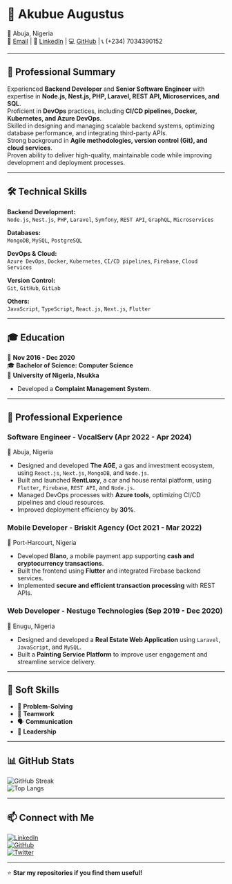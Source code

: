 # 👋 Akubue Augustus  

📍 Abuja, Nigeria  
📧 [Email](mailto:akubueaugustuskc@gmail.com) | 🔗 [LinkedIn](https://www.linkedin.com/in/akubue-augustus) | 💻 [GitHub](https://github.com/shadowalker001) | 📞 (+234) 7034390152  

---

## 💼 **Professional Summary**  
Experienced **Backend Developer** and **Senior Software Engineer** with expertise in **Node.js, Nest.js, PHP, Laravel, REST API, Microservices, and SQL**.  
Proficient in **DevOps** practices, including **CI/CD pipelines, Docker, Kubernetes, and Azure DevOps**.  
Skilled in designing and managing scalable backend systems, optimizing database performance, and integrating third-party APIs.  
Strong background in **Agile methodologies, version control (Git), and cloud services**.  
Proven ability to deliver high-quality, maintainable code while improving development and deployment processes.  

---

## 🛠 **Technical Skills**  

**Backend Development:**  
`Node.js`, `Nest.js`, `PHP`, `Laravel`, `Symfony`, `REST API`, `GraphQL`, `Microservices`  

**Databases:**  
`MongoDB`, `MySQL`, `PostgreSQL`  

**DevOps & Cloud:**  
`Azure DevOps`, `Docker`, `Kubernetes`, `CI/CD pipelines`, `Firebase`, `Cloud Services`  

**Version Control:**  
`Git`, `GitHub`, `GitLab`  

**Others:**  
`JavaScript`, `TypeScript`, `React.js`, `Next.js`, `Flutter`  

---

## 🎓 **Education**  
📅 **Nov 2016 - Dec 2020**  
🎓 **Bachelor of Science: Computer Science**  
🏫 **University of Nigeria, Nsukka**  
- Developed a **Complaint Management System**.  

---

## 💼 **Professional Experience**  

### **Software Engineer - VocalServ** (Apr 2022 - Apr 2024)  
📍 Abuja, Nigeria  
- Designed and developed **The AGE**, a gas and investment ecosystem, using `React.js`, `Next.js`, `MongoDB`, and `Node.js`.  
- Built and launched **RentLuxy**, a car and house rental platform, using `Flutter`, `Firebase`, `REST API`, and `Node.js`.  
- Managed DevOps processes with **Azure tools**, optimizing CI/CD pipelines and cloud resources.  
- Improved deployment efficiency by **30%**.  

### **Mobile Developer - Briskit Agency** (Oct 2021 - Mar 2022)  
📍 Port-Harcourt, Nigeria  
- Developed **Blano**, a mobile payment app supporting **cash and cryptocurrency transactions**.  
- Built the frontend using **Flutter** and integrated Firebase backend services.  
- Implemented **secure and efficient transaction processing** with REST APIs.  

### **Web Developer - Nestuge Technologies** (Sep 2019 - Dec 2020)  
📍 Enugu, Nigeria  
- Designed and developed a **Real Estate Web Application** using `Laravel`, `JavaScript`, and `MySQL`.  
- Built a **Painting Service Platform** to improve user engagement and streamline service delivery.  

---

## 🌟 **Soft Skills**  
- 🧩 **Problem-Solving**  
- 🤝 **Teamwork**  
- 🗣 **Communication**  
- 🎯 **Leadership**  

---

## 📊 **GitHub Stats**  
![GitHub Streak](https://github-readme-streak-stats.herokuapp.com/?user=shadowalker001&theme=dark)  
![Top Langs](https://github-readme-stats.vercel.app/api/top-langs/?username=shadowalker001&layout=compact&theme=dark)  

---

## 📫 **Connect with Me**  
[![LinkedIn](https://img.shields.io/badge/LinkedIn-blue?style=for-the-badge&logo=linkedin)](https://www.linkedin.com/in/akubue-augustus/)  
[![GitHub](https://img.shields.io/badge/GitHub-black?style=for-the-badge&logo=github)](https://github.com/shadowalker001)  
[![Twitter](https://img.shields.io/badge/Twitter-blue?style=for-the-badge&logo=twitter)](https://x.com/augustus_akubue)  

---

⭐️ **Star my repositories if you find them useful!**  
